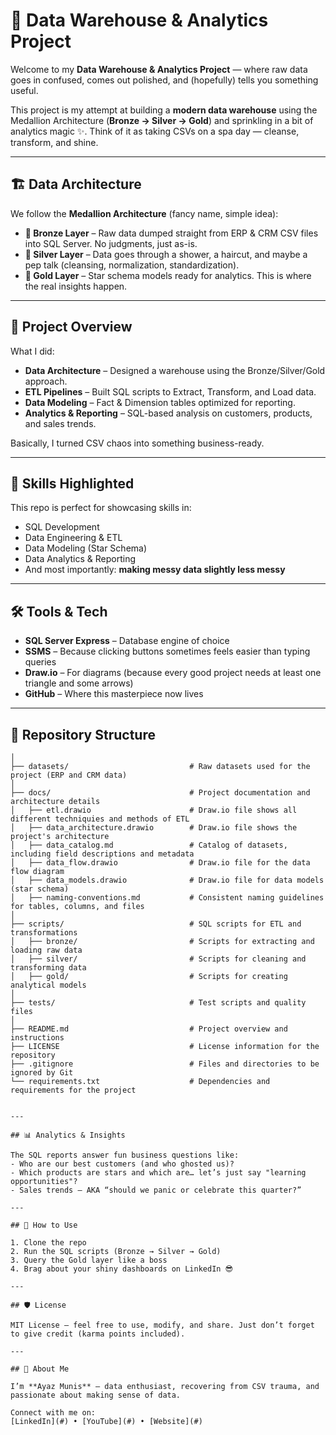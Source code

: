 # 🚀 Data Warehouse & Analytics Project  

Welcome to my **Data Warehouse & Analytics Project** — where raw data goes in confused, comes out polished, and (hopefully) tells you something useful.  

This project is my attempt at building a **modern data warehouse** using the Medallion Architecture (**Bronze → Silver → Gold**) and sprinkling in a bit of analytics magic ✨. Think of it as taking CSVs on a spa day — cleanse, transform, and shine.  

---

## 🏗️ Data Architecture  

We follow the **Medallion Architecture** (fancy name, simple idea):  

- **🥉 Bronze Layer** – Raw data dumped straight from ERP & CRM CSV files into SQL Server. No judgments, just as-is.  
- **🥈 Silver Layer** – Data goes through a shower, a haircut, and maybe a pep talk (cleansing, normalization, standardization).  
- **🥇 Gold Layer** – Star schema models ready for analytics. This is where the real insights happen.  

---

## 📖 Project Overview  

What I did:  
- **Data Architecture** – Designed a warehouse using the Bronze/Silver/Gold approach.  
- **ETL Pipelines** – Built SQL scripts to Extract, Transform, and Load data.  
- **Data Modeling** – Fact & Dimension tables optimized for reporting.  
- **Analytics & Reporting** – SQL-based analysis on customers, products, and sales trends.  

Basically, I turned CSV chaos into something business-ready.  

---

## 🎯 Skills Highlighted  

This repo is perfect for showcasing skills in:  
- SQL Development  
- Data Engineering & ETL  
- Data Modeling (Star Schema)  
- Data Analytics & Reporting  
- And most importantly: **making messy data slightly less messy**  

---

## 🛠️ Tools & Tech  

- **SQL Server Express** – Database engine of choice  
- **SSMS** – Because clicking buttons sometimes feels easier than typing queries  
- **Draw.io** – For diagrams (because every good project needs at least one triangle and some arrows)  
- **GitHub** – Where this masterpiece now lives  

---

## 📂 Repository Structure  

```data-warehouse-project/
│
├── datasets/                           # Raw datasets used for the project (ERP and CRM data)
│
├── docs/                               # Project documentation and architecture details
│   ├── etl.drawio                      # Draw.io file shows all different techniquies and methods of ETL
│   ├── data_architecture.drawio        # Draw.io file shows the project's architecture
│   ├── data_catalog.md                 # Catalog of datasets, including field descriptions and metadata
│   ├── data_flow.drawio                # Draw.io file for the data flow diagram
│   ├── data_models.drawio              # Draw.io file for data models (star schema)
│   ├── naming-conventions.md           # Consistent naming guidelines for tables, columns, and files
│
├── scripts/                            # SQL scripts for ETL and transformations
│   ├── bronze/                         # Scripts for extracting and loading raw data
│   ├── silver/                         # Scripts for cleaning and transforming data
│   ├── gold/                           # Scripts for creating analytical models
│
├── tests/                              # Test scripts and quality files
│
├── README.md                           # Project overview and instructions
├── LICENSE                             # License information for the repository
├── .gitignore                          # Files and directories to be ignored by Git
└── requirements.txt                    # Dependencies and requirements for the project


---

## 📊 Analytics & Insights  

The SQL reports answer fun business questions like:  
- Who are our best customers (and who ghosted us)?  
- Which products are stars and which are… let’s just say "learning opportunities"?  
- Sales trends – AKA “should we panic or celebrate this quarter?”  

---

## 🚀 How to Use  

1. Clone the repo  
2. Run the SQL scripts (Bronze → Silver → Gold)  
3. Query the Gold layer like a boss  
4. Brag about your shiny dashboards on LinkedIn 😎  

---

## 🛡️ License  

MIT License – feel free to use, modify, and share. Just don’t forget to give credit (karma points included).  

---

## 🌟 About Me  

I’m **Ayaz Munis** – data enthusiast, recovering from CSV trauma, and passionate about making sense of data.  

Connect with me on:  
[LinkedIn](#) • [YouTube](#) • [Website](#)  
